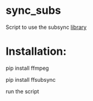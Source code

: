 # sync_subs
Script to use the subsync [library](https://github.com/smacke/ffsubsync)

# Installation: 

pip install ffmpeg

pip install ffsubsync

run the script
